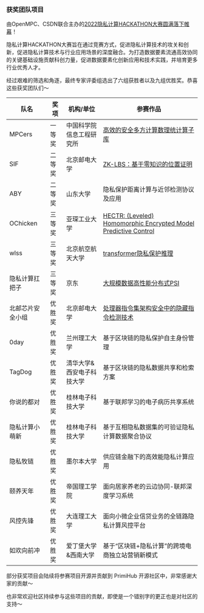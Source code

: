 ### 获奖团队项目

由OpenMPC、CSDN联合主办的[2022隐私计算HACKATHON大赛圆满落下帷幕](https://mp.weixin.qq.com/s/0UINaDxnC14GZucZGtLXqw)！

隐私计算HACKATHON大赛旨在通过竞赛方式，促进隐私计算技术的攻关和创新，促进隐私计算技术与行业应用场景的深度融合。为打造数据要素流通高效协同的关键基础设施贡献科创力量，促进数据要素化创新应用和技术实践，并培育更多行业优秀人才。

经过艰难的筛选和角逐，最终专家评委组选出了六组获胜者以及九组优胜奖。恭喜这些获奖团队们～

| 队名             | 奖项   | 机构/单位                 | 参赛作品                                                 |
| ---------------- | ------ | ------------------------- | -------------------------------------------------------- |
| MPCers           | 一等奖 | 中国科学院信息工程研究所  | [高效的安全多方计算数理统计算子库](MeteorLib/README.md)                         |
| SIF              | 二等奖 | 北京邮电大学              | [ZK-LBS：基于零知识的位置证明](ZKLBS/README.md)                             |
| ABY              | 二等奖 | 山东大学                  | 隐私保护距离计算与近邻检测协议及应用                     |
| OChicken         | 三等奖 | 亚琛工业大学              | [HECTR: (Leveled) Homomorphic Encrypted Model Predictive Control](https://github.com/OChicken/HECTR/blob/main/README.md) |
| wlss             | 三等奖 | 北京航空航天大学          | [transformer隐私保护推理](PPT/README.md)                                  |
| 隐私计算扛把子   | 三等奖 | 京东                      | [大规模数据高性能分布式PSI](ray_psi/README.md)                                |
| 北邮芯片安全小组 | 优胜奖 | 北京邮电大学              | [处理器指令集架构安全中的隐藏指令检测技术](InstructionTest/README.md)                |
| 0day             | 优胜奖 | 兰州理工大学              | 基于区块链的隐私保护自主身份管理                         |
| TagDog           | 优胜奖 | 清华大学&西安电子科技大学 | 基于区块链的隐私数据共享和检索方案                       |
| 你说的都对       | 优胜奖 | 桂林电子科技大学          | 基于联邦学习的电子病历共享系统                           |
| 隐私计算小萌新   | 优胜奖 | 桂林电子科技大学          | 基于互相隐私数据集的可验证隐私计算数据聚合协议           |
| 隐私牧链         | 优胜奖 | 墨尔本大学                | 供应链金融下的高效能隐私计算应用                         |
| 颐养天年         | 优胜奖 | 帝国理工学院              | 面向居家养老的云边协同-联邦深度学习系统                  |
| 风控先锋         | 优胜奖 | 大连理工大学              | 面向小微企业信贷业务的全链路隐私计算风控平台             |
| 如欢向前冲       | 优胜奖 | 爱丁堡大学&西南大学       | 基于“区块链+隐私计算”的跨境电商独立站营销新模式          |

部分获奖项目会陆续将参赛项目开源并贡献到 PrimiHub 开源社区中，非常感谢大家的贡献～

也非常欢迎社区持续参与这些项目的贡献，即使是一个错别字的更正也是对社区的支持～
